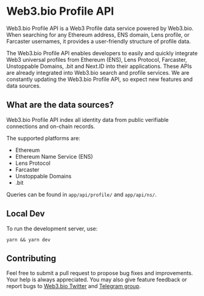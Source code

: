 # Web3.bio Profile API

Web3.bio Profile API is a Web3 Profile data service powered by Web3.bio. When searching for any Ethereum address, ENS domain, Lens profile, or Farcaster usernames, it provides a user-friendly structure of profile data.

The Web3.bio Profile API enables developers to easily and quickly integrate Web3 universal profiles from Ethereum (ENS), Lens Protocol, Farcaster, Unstoppable Domains, .bit and Next.ID into their applications. These APIs are already integrated into Web3.bio search and profile services. We are constantly updating the Web3.bio Profile API, so expect new features and data sources.

## What are the data sources?

Web3.bio Profile API index all identity data from public verifiable connections and on-chain records.

The supported platforms are:

- Ethereum
- Ethereum Name Service (ENS)
- Lens Protocol
- Farcaster
- Unstoppable Domains
- .bit

Queries can be found in `app/api/profile/` and `app/api/ns/`.

## Local Dev

To run the development server, use:

```
yarn && yarn dev
```

## Contributing

Feel free to submit a pull request to propose bug fixes and improvements. Your help is always appreciated. You may also give feature feedback or report bugs to [Web3.bio Twitter](https://twitter.com/web3bio) and [Telegram group](https://t.me/web3dotbio).
